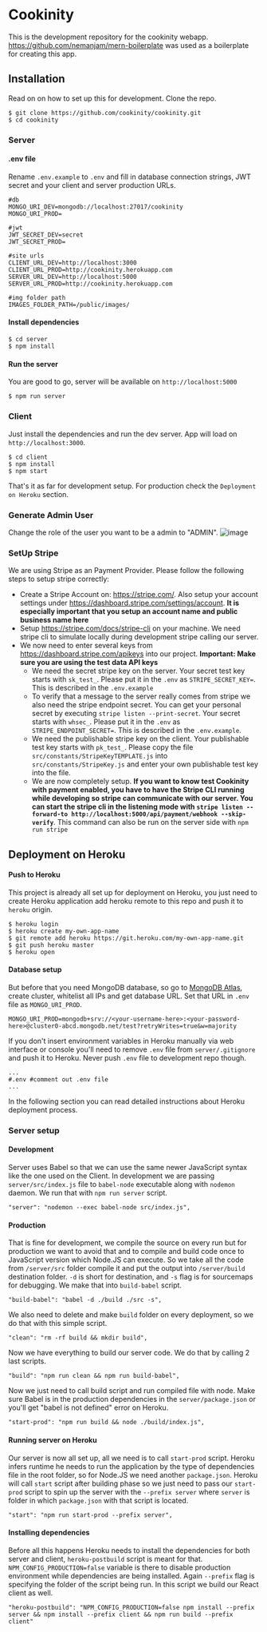 # Cookinity

This is the development repository for the cookinity webapp. https://github.com/nemanjam/mern-boilerplate was used as a boilerplate for creating this app.

## Installation

Read on on how to set up this for development. Clone the repo.

```
$ git clone https://github.com/cookinity/cookinity.git
$ cd cookinity
```

### Server

#### .env file

Rename `.env.example` to `.env` and fill in database connection strings, JWT secret and your client and server production URLs.

```
#db
MONGO_URI_DEV=mongodb://localhost:27017/cookinity
MONGO_URI_PROD=

#jwt
JWT_SECRET_DEV=secret
JWT_SECRET_PROD=

#site urls
CLIENT_URL_DEV=http://localhost:3000
CLIENT_URL_PROD=http://cookinity.herokuapp.com
SERVER_URL_DEV=http://localhost:5000
SERVER_URL_PROD=http://cookinity.herokuapp.com

#img folder path
IMAGES_FOLDER_PATH=/public/images/
```

#### Install dependencies

```
$ cd server
$ npm install
```

#### Run the server

You are good to go, server will be available on `http://localhost:5000`

```
$ npm run server
```

### Client

Just install the dependencies and run the dev server. App will load on `http://localhost:3000`.

```
$ cd client
$ npm install
$ npm start
```

That's it as far for development setup. For production check the `Deployment on Heroku` section.

### Generate Admin User

Change the role of the user you want to be a admin to "ADMIN".
![image](https://user-images.githubusercontent.com/29718932/119522214-13c1e280-bd7c-11eb-95b3-08766bc68305.png)

### SetUp Stripe

We are using Stripe as an Payment Provider. Please follow the following steps to setup stripe correctly:

- Create a Stripe Account on: https://stripe.com/. Also setup your account settings under https://dashboard.stripe.com/settings/account. **It is especially important that you setup an account name and public business name here**
- Setup https://stripe.com/docs/stripe-cli on your machine. We need stripe cli to simulate locally during development stripe calling our server.
- We now need to enter several keys from https://dashboard.stripe.com/apikeys into our project. **Important: Make sure you are using the test data API keys**
  - We need the secret stripe key on the server. Your secret test key starts with
    `sk_test_`. Please put it in the `.env` as `STRIPE_SECRET_KEY=`. This is described in the `.env.example`
  - To verify that a message to the server really comes from stripe we also need the stripe endpoint secret.
    You can get your personal secret by executing `stripe listen --print-secret`. Your
    secret starts with `whsec_`. Please put it in the `.env` as `STRIPE_ENDPOINT_SECRET=`. This is described in the `.env.example`.
  - We need the publishable stripe key on the client. Your publishable test key starts with
    `pk_test_`. Please copy the file `src/constants/StripeKeyTEMPLATE.js` into
    `src/constants/StripeKey.js` and enter your own publishable test key into the file.
  - We are now completely setup. **If you want to know test Cookinity with payment enabled, you have to have the
    Stripe CLI running while developing so stripe can communicate with our server. You can start the
    stripe cli in the listening mode with `stripe listen --forward-to http://localhost:5000/api/payment/webhook --skip-verify`**. This command can also be run on the server side with `npm run stripe`

## Deployment on Heroku

#### Push to Heroku

This project is already all set up for deployment on Heroku, you just need to create Heroku application add heroku remote to this repo and push it to `heroku` origin.

```
$ heroku login
$ heroku create my-own-app-name
$ git remote add heroku https://git.heroku.com/my-own-app-name.git
$ git push heroku master
$ heroku open
```

#### Database setup

But before that you need MongoDB database, so go to [MongoDB Atlas](https://www.mongodb.com/cloud/atlas), create cluster, whitelist all IPs and get database URL. Set that URL in `.env` file as `MONGO_URI_PROD`.

```
MONGO_URI_PROD=mongodb+srv://<your-username-here>:<your-password-here>@cluster0-abcd.mongodb.net/test?retryWrites=true&w=majority
```

If you don't insert environment variables in Heroku manually via web interface or console you'll need to remove `.env` file from `server/.gitignore` and push it to Heroku. Never push `.env` file to development repo though.

```
...
#.env #comment out .env file
...
```

In the following section you can read detailed instructions about Heroku deployment process.

### Server setup

#### Development

Server uses Babel so that we can use the same newer JavaScript syntax like the one used on the Client. In development we are passing `server/src/index.js` file to `babel-node` executable along with `nodemon` daemon. We run that with `npm run server` script.

```
"server": "nodemon --exec babel-node src/index.js",
```

#### Production

That is fine for development, we compile the source on every run but for production we want to avoid that and to compile and build code once to JavaScript version which Node.JS can execute. So we take all the code from `/server/src` folder compile it and put the output into `/server/build` destination folder. `-d` is short for destination, and `-s` flag is for sourcemaps for debugging. We make that into `build-babel` script.

```
"build-babel": "babel -d ./build ./src -s",
```

We also need to delete and make `build` folder on every deployment, so we do that with this simple script.

```
"clean": "rm -rf build && mkdir build",
```

Now we have everything to build our server code. We do that by calling 2 last scripts.

```
"build": "npm run clean && npm run build-babel",
```

Now we just need to call build script and run compiled file with node. Make sure Babel is in the production dependencies in the `server/package.json` or you'll get "babel is not defined" error on Heroku.

```
"start-prod": "npm run build && node ./build/index.js",
```

#### Running server on Heroku

Our server is now all set up, all we need is to call `start-prod` script. Heroku infers runtime he needs to run the application by the type of dependencies file in the root folder, so for Node.JS we need another `package.json`. Heroku will call `start` script after building phase so we just need to pass our `start-prod` script to spin up the server with the `--prefix server` where `server` is folder in which `package.json` with that script is located.

```
"start": "npm run start-prod --prefix server",
```

#### Installing dependencies

Before all this happens Heroku needs to install the dependencies for both server and client, `heroku-postbuild` script is meant for that. `NPM_CONFIG_PRODUCTION=false` variable is there to disable production environment while dependencies are being installed. Again `--prefix` flag is specifying the folder of the script being run. In this script we build our React client as well.

```
"heroku-postbuild": "NPM_CONFIG_PRODUCTION=false npm install --prefix server && npm install --prefix client && npm run build --prefix client"
```
